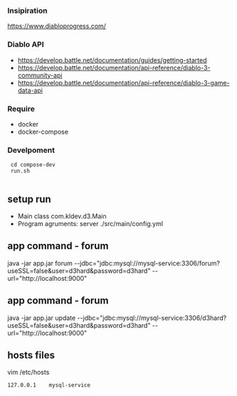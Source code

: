 ### Insipiration

https://www.diabloprogress.com/

### Diablo API

- https://develop.battle.net/documentation/guides/getting-started
- https://develop.battle.net/documentation/api-reference/diablo-3-community-api
- https://develop.battle.net/documentation/api-reference/diablo-3-game-data-api


### Require

- docker
- docker-compose

### Develpoment

```
 cd compose-dev
 run.sh
 
```

## setup run


- Main class com.kldev.d3.Main
- Program agruments: server ./src/main/config.yml



##  app command - forum
java -jar app.jar forum --jdbc="jdbc:mysql://mysql-service:3306/forum?useSSL=false&user=d3hard&password=d3hard" --url="http://localhost:9000"

##  app command - forum
java -jar app.jar update --jdbc="jdbc:mysql://mysql-service:3306/d3hard?useSSL=false&user=d3hard&password=d3hard" --url="http://localhost:9000"


## hosts files

vim /etc/hosts
```
127.0.0.1    mysql-service
```